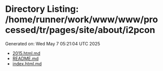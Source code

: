 # Directory Listing: /home/runner/work/www/www/processed/tr/pages/site/about/i2pcon
Generated on: Wed May  7 05:21:04 UTC 2025

- [2015.html.md](2015.html.md)
- [README.md](README.md)
- [index.html.md](index.html.md)
